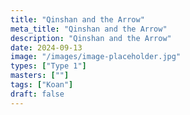```yaml
---
title: "Qinshan and the Arrow"
meta_title: "Qinshan and the Arrow"
description: "Qinshan and the Arrow"
date: 2024-09-13
image: "/images/image-placeholder.jpg"
types: ["Type 1"]
masters: [""]
tags: ["Koan"]
draft: false
---
```



